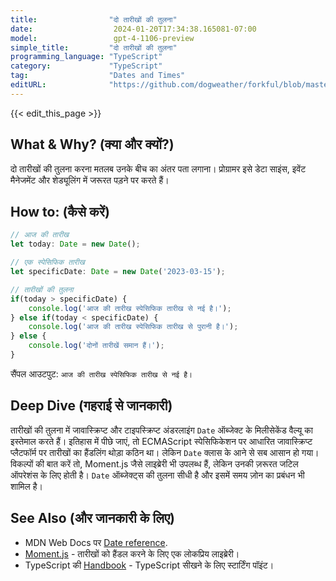 ```yaml
---
title:                "दो तारीखों की तुलना"
date:                  2024-01-20T17:34:38.165081-07:00
model:                 gpt-4-1106-preview
simple_title:         "दो तारीखों की तुलना"
programming_language: "TypeScript"
category:             "TypeScript"
tag:                  "Dates and Times"
editURL:              "https://github.com/dogweather/forkful/blob/master/content/hi/typescript/comparing-two-dates.md"
---
```


{{< edit_this_page >}}

## What & Why? (क्या और क्यों?)
दो तारीखों की तुलना करना मतलब उनके बीच का अंतर पता लगाना। प्रोग्रामर इसे डेटा साइंस, इवेंट मैनेजमेंट और शेड्यूलिंग में जरूरत पड़ने पर करते हैं।

## How to: (कैसे करें)
```TypeScript
// आज की तारीख
let today: Date = new Date();

// एक स्पेसिफिक तारीख
let specificDate: Date = new Date('2023-03-15');

// तारीखों की तुलना
if(today > specificDate) {
    console.log('आज की तारीख स्पेसिफिक तारीख से नई है।');
} else if(today < specificDate) {
    console.log('आज की तारीख स्पेसिफिक तारीख से पुरानी है।');
} else {
    console.log('दोनों तारीखें समान हैं।');
}
```
सैंपल आउटपुट: `आज की तारीख स्पेसिफिक तारीख से नई है।`

## Deep Dive (गहराई से जानकारी)
तारीखों की तुलना में जावास्क्रिप्ट और टाइपस्क्रिप्ट अंडरलाइंग `Date` ऑब्जेक्ट के मिलीसेकेंड वैल्यू का इस्तेमाल करते हैं। इतिहास में पीछे जाएं, तो ECMAScript स्पेसिफिकेशन पर आधारित जावास्क्रिप्ट प्लैटफॉर्म पर तारीखों का हैंडलिंग थोड़ा कठिन था। लेकिन `Date` क्लास के आने से सब आसान हो गया। विकल्पों की बात करें तो, Moment.js जैसे लाइब्रेरी भी उपलब्ध हैं, लेकिन उनकी ज़रूरत जटिल ऑपरेशंस के लिए होती है। `Date` ऑब्जेक्ट्स की तुलना सीधी है और इसमें समय ज़ोन का प्रबंधन भी शामिल है।

## See Also (और जानकारी के लिए)
- MDN Web Docs पर [Date reference](https://developer.mozilla.org/en-US/docs/Web/JavaScript/Reference/Global_Objects/Date).
- [Moment.js](https://momentjs.com/) - तारीखों को हैंडल करने के लिए एक लोकप्रिय लाइब्रेरी।
- TypeScript की [Handbook](https://www.typescriptlang.org/docs/handbook/intro.html) - TypeScript सीखने के लिए स्टार्टिंग पॉइंट।